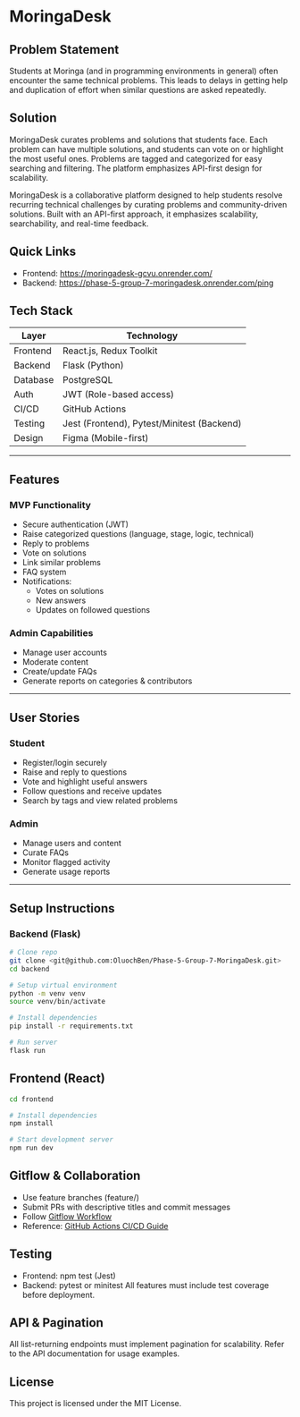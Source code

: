  # MoringaDesk

 ## Problem Statement
Students at Moringa (and in programming environments in general) often encounter the same technical problems. This leads to delays in getting help and duplication of effort when similar questions are asked repeatedly.

## Solution
MoringaDesk curates problems and solutions that students face. Each problem can have multiple solutions, and students can vote on or highlight the most useful ones. Problems are tagged and categorized for easy searching and filtering. The platform emphasizes API-first design for scalability.

 MoringaDesk is a collaborative platform designed to help students resolve recurring technical challenges by curating problems and community-driven solutions. Built with an API-first approach, it emphasizes scalability, searchability, and real-time feedback.

 ## Quick Links
- Frontend: https://moringadesk-gcvu.onrender.com/
- Backend: https://phase-5-group-7-moringadesk.onrender.com/ping

## Tech Stack
| Layer       | Technology              |
|------------|--------------------------|
| Frontend   | React.js, Redux Toolkit  |
| Backend    | Flask (Python)           |
| Database   | PostgreSQL               |
| Auth       | JWT (Role-based access)  |
| CI/CD      | GitHub Actions           |
| Testing    | Jest (Frontend), Pytest/Minitest (Backend) |
| Design     | Figma (Mobile-first)     |

---

## Features

### MVP Functionality
- Secure authentication (JWT)
- Raise categorized questions (language, stage, logic, technical)
- Reply to problems
- Vote on solutions
- Link similar problems
- FAQ system
- Notifications:
  - Votes on solutions
  - New answers
  - Updates on followed questions

### Admin Capabilities
- Manage user accounts
- Moderate content
- Create/update FAQs
- Generate reports on categories & contributors

---

## User Stories

### Student
- Register/login securely
- Raise and reply to questions
- Vote and highlight useful answers
- Follow questions and receive updates
- Search by tags and view related problems

### Admin
- Manage users and content
- Curate FAQs
- Monitor flagged activity
- Generate usage reports

---

## Setup Instructions

### Backend (Flask)
```bash
# Clone repo
git clone <git@github.com:OluochBen/Phase-5-Group-7-MoringaDesk.git>
cd backend

# Setup virtual environment
python -m venv venv
source venv/bin/activate

# Install dependencies
pip install -r requirements.txt

# Run server
flask run
```

## Frontend (React)
```bash
cd frontend

# Install dependencies
npm install

# Start development server
npm run dev
```

## Gitflow & Collaboration

- Use feature branches (feature/<name>)
- Submit PRs with descriptive titles and commit messages
- Follow [Gitflow Workflow](https://www.atlassian.com/git/tutorials/comparing-workflows/gitflow-workflow)
- Reference: [GitHub Actions CI/CD Guide](https://docs.github.com/en/actions)

## Testing
- Frontend: npm test (Jest)
- Backend: pytest or minitest
All features must include test coverage before deployment.

## API & Pagination
All list-returning endpoints must implement pagination for scalability. Refer to the API documentation for usage examples.

## License
This project is licensed under the MIT License.
